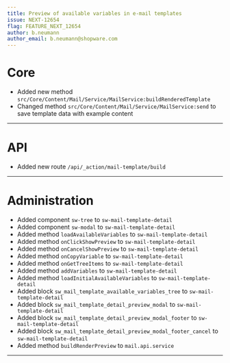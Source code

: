 ```yaml
---
title: Preview of available variables in e-mail templates
issue: NEXT-12654
flag: FEATURE_NEXT_12654
author: b.neumann
author_email: b.neumann@shopware.com 
---
```

# Core
*  Added new method `src/Core/Content/Mail/Service/MailService:buildRenderedTemplate`
*  Changed method `src/Core/Content/Mail/Service/MailService:send` to save template data with example content
___
# API
*  Added new route `/api/_action/mail-template/build`
___
# Administration
*  Added component `sw-tree` to `sw-mail-template-detail`
*  Added component `sw-modal` to `sw-mail-template-detail`
*  Added method `loadAvailableVariables` to `sw-mail-template-detail`
*  Added method `onClickShowPreview` to `sw-mail-template-detail`
*  Added method `onCancelShowPreview` to `sw-mail-template-detail`
*  Added method `onCopyVariable` to `sw-mail-template-detail`
*  Added method `onGetTreeItems` to `sw-mail-template-detail`
*  Added method `addVariables` to `sw-mail-template-detail`
*  Added method `loadInitialAvailableVariables` to `sw-mail-template-detail`
*  Added block `sw_mail_template_available_variables_tree` to `sw-mail-template-detail`
*  Added block `sw_mail_template_detail_preview_modal` to `sw-mail-template-detail`
*  Added block `sw_mail_template_detail_preview_modal_footer` to `sw-mail-template-detail`
*  Added block `sw_mail_template_detail_preview_modal_footer_cancel` to `sw-mail-template-detail`
*  Added method `buildRenderPreview` to `mail.api.service`
___
